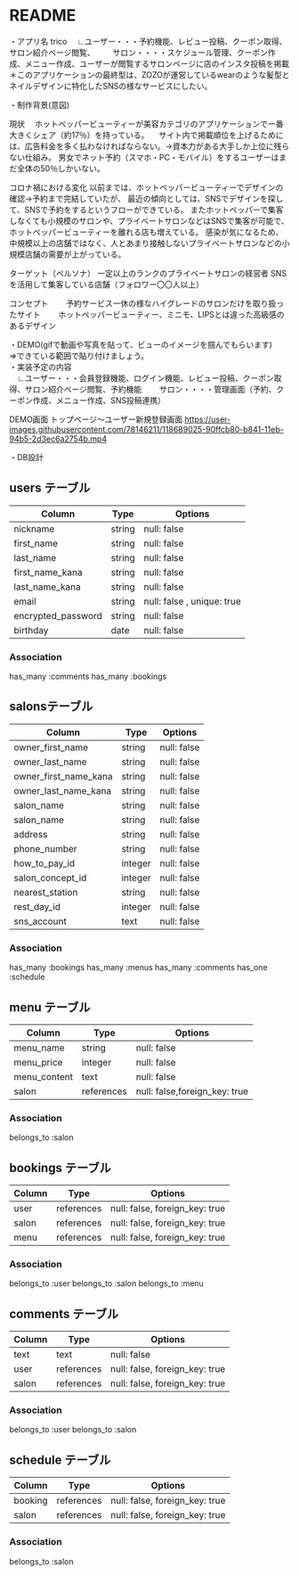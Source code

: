 # README
・アプリ名	trico
　∟ユーザー・・・予約機能、レビュー投稿、クーポン取得、サロン紹介ページ閲覧、
　　サロン・・・・スケジュール管理、クーポン作成、メニュー作成、ユーザーが閲覧するサロンページに店のインスタ投稿を掲載　
　
＊このアプリケーションの最終型は、ZOZOが運営しているwearのような髪型とネイルデザインに特化したSNSの様なサービスにしたい。

・制作背景(意図)

現状
　ホットペッパービューティーが美容カテゴリのアプリケーションで一番大きくシェア（約17％）を持っている。
　サイト内で掲載順位を上げるためには、広告料金を多く払わなければならない。→資本力がある大手しか上位に残らない仕組み。
  男女でネット予約（スマホ・PC・モバイル）をするユーザーはまだ全体の50％しかいない。

コロナ禍における変化
  以前までは、ホットペッパービューティーでデザインの確認→予約まで完結していたが、
  最近の傾向としては、SNSでデザインを探して、SNSで予約をするというフローができている。
  またホットペッパーで集客しなくても小規模のサロンや、プライベートサロンなどはSNSで集客が可能で、ホットペッパービューティーを離れる店も増えている。
  感染が気になるため、中規模以上の店舗ではなく、人とあまり接触しないプライベートサロンなどの小規模店舗の需要が上がっている。

ターゲット（ペルソナ）
  一定以上のランクのプライベートサロンの経営者
  SNSを活用して集客している店舗（フォロワー〇〇人以上）

コンセプト
　　予約サービス一休の様なハイグレードのサロンだけを取り扱ったサイト
　　ホットペッパービューティー、ミニモ、LIPSとは違った高級感のあるデザイン
　　

・DEMO(gifで動画や写真を貼って、ビューのイメージを掴んでもらいます)						
⇒できている範囲で貼り付けましょう。						
・実装予定の内容						
　∟ユーザー・・・会員登録機能、ログイン機能、レビュー投稿、クーポン取得、サロン紹介ページ閲覧、予約機能
　　サロン・・・・管理画面（予約、クーポン作成、メニュー作成、SNS投稿連携）

DEMO画面
トップページ〜ユーザー新規登録画面
https://user-images.githubusercontent.com/78146211/118689025-90ffcb80-b841-11eb-94b5-2d3ec6a2754b.mp4

・DB設計						
## users テーブル

| Column             | Type       | Options     |
| ------------------ | -----------| ----------- |
| nickname           | string     | null: false |
| first_name         | string     | null: false |
| last_name          | string     | null: false |
| first_name_kana    | string     | null: false |
| last_name_kana     | string     | null: false |
| email              | string     | null: false , unique: true|
| encrypted_password | string     | null: false |
| birthday           | date       | null: false |


### Association
has_many :comments
has_many :bookings


##  salonsテーブル

| Column                | Type          | Options     |
| ----------------      | ------------- | ----------- |
| owner_first_name      | string        | null: false |
| owner_last_name       | string        | null: false |
| owner_first_name_kana | string        | null: false |
| owner_last_name_kana  | string        | null: false |
| salon_name            | string        | null: false |
| salon_name            | string        | null: false |
| address               | string        | null: false |
| phone_number          | string        | null: false |
| how_to_pay_id         | integer       | null: false |
| salon_concept_id      | integer       | null: false |
| nearest_station       | string        | null: false |
| rest_day_id           | integer       | null: false |
| sns_account           | text          | null: false |


### Association
has_many :bookings
has_many :menus
has_many :comments
has_one :schedule



## menu テーブル

| Column                        | Type       | Options      |
| ----------------------------- | ---------- | ------------ |
| menu_name                     | string     | null: false  |
| menu_price                    | integer    | null: false  |
| menu_content                  | text       | null: false  |
| salon                         | references | null: false,foreign_key: true  |

### Association
belongs_to :salon




## bookings テーブル

| Column                        | Type        |Options                       |
| ----------------------------- | ----------  | ---------------------------- |
| user                          | references  |null: false, foreign_key: true|
| salon                         | references  |null: false, foreign_key: true|
| menu                          | references  |null: false, foreign_key: true|


### Association
belongs_to :user
belongs_to :salon
belongs_to :menu

## comments テーブル

| Column                        | Type        |Options                       |
| ----------------------------- | ----------  | ---------------------------- |
| text                          | text        |null: false                   |
| user                          | references  |null: false, foreign_key: true|
| salon                         | references  |null: false, foreign_key: true|


### Association
belongs_to :user
belongs_to :salon

## schedule テーブル

| Column                        | Type        |Options                       |
| ----------------------------- | ----------  | ---------------------------- |
| booking                       | references  |null: false, foreign_key: true|
| salon                         | references  |null: false, foreign_key: true|


### Association
belongs_to :salon
